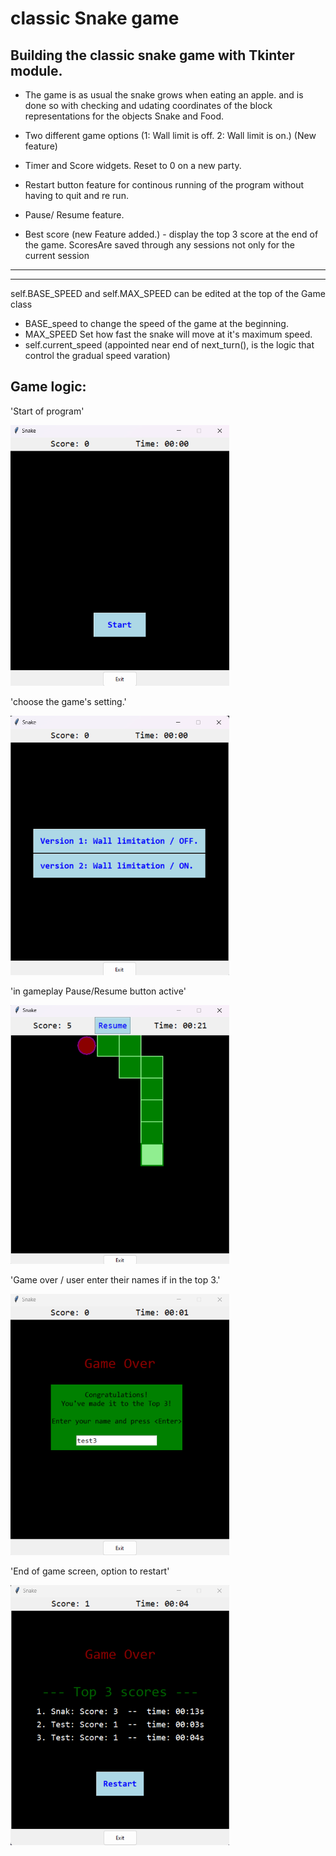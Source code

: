 # classic Snake game

## Building the classic snake game with Tkinter module.

- The game is as usual the snake grows when eating an apple. and is done so  with checking and udating coordinates of the block representations for the objects Snake and Food.

- Two different game options (1: Wall limit is off. 2: Wall limit is on.) (New feature) 

- Timer and Score widgets. Reset to 0 on a new party.
- Restart button feature for continous running of the program without having to quit and re run.
- Pause/ Resume feature.
- Best score (new Feature added.) - display the top 3 score at the end of the game. 
    ScoresAre saved through any sessions not only for the current session

----------------------------------------------------------------
----------------------------------------------------------------

self.BASE_SPEED and self.MAX_SPEED can be edited at the top of the Game class 

- BASE_speed to change the speed of the game at the beginning.
- MAX_SPEED Set how fast the snake will move at it's maximum speed.
- self.current_speed (appointed near end of next_turn(), is the logic that control the gradual speed varation)

## Game logic:

'Start of program'

<img src="./screenshots/1.png" alt="some sample photos" width=350>

'choose the game's setting.'

<img src="./screenshots/2.png" alt="some sample photos" width=350>

'in gameplay Pause/Resume button active'

<img src="./screenshots/3.png" alt="some sample photos" width=350>

'Game over / user enter their names if in the top 3.'

<img src="./screenshots/4.png" alt="some sample photos" width=350>

'End of game screen, option to restart'

<img src="./screenshots/5.png" alt="some sample photos" width=350>



